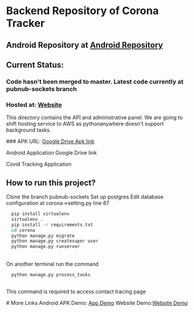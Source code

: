 # Backend Repository of Corona Tracker<br/>
## Android Repository at <a href="https://github.com/ammar-alavi10/Covid19_tracker" target="_blank">Android Repository</a>
## Current Status: 
### Code hasn't been merged to master. Latest code currently at <b>pubnub-sockets</b> branch
### Hosted at: <a href="http://tuhina840.pythonanywhere.com/">Website</a> 
<p>This directory contains the API and administrative panel. We are going to shift hosting service to AWS as pythonanywhere doesn't support background tasks.<br></p>
### APK URL: <a href="https://drive.google.com/open?id=1O_7vBoedff12gYB52rF6SnvbxWApdv0y">Google Drive Apk link</a>
<p>Android Application Google Drive link </p>
Covid Tracking Application<br/>

## How to run this project?
Clone the branch pubnub-sockets
Set up postgres
Edit database configuration at corona->setting.py line 87
```bash
  pip install virtualenv
  virtualenv .
  pip install -r requirements.txt
  cd corona
  python manage.py migrate
  python manage.py createsuper user
  python manage.py runserver
```

</br> On another terminal run the command
```bash
  python manage.py process_tasks
  
```
<p>This command is required to access contact tracing page</p>
# More Links
Android APK Demo: <a href="https://drive.google.com/file/d/1VUhCmWstbAH-Pf2QXOL6mYdCD0-LoY0e/view?usp=sharing">App Demo</a>
Website Demo:<a href="https://drive.google.com/open?id=1J7nq2eeIXKEz7gvgMhqdnNCNtvbmbc8B">Website Demo</a>
